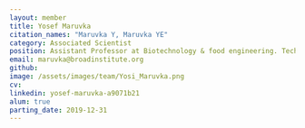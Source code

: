 ```yaml
---
layout: member
title: Yosef Maruvka
citation_names: "Maruvka Y, Maruvka YE"
category: Associated Scientist
position: Assistant Professor at Biotechnology & food engineering. Technion.
email: maruvka@broadinstitute.org
github: 
image: /assets/images/team/Yosi_Maruvka.png
cv:
linkedin: yosef-maruvka-a9071b21
alum: true
parting_date: 2019-12-31
---
```


